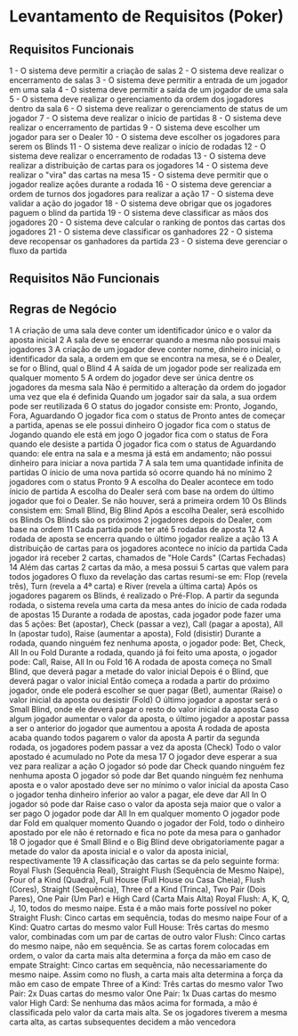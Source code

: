 # Levantamento de Requisitos (Poker)

## Requisitos Funcionais
1 - O sistema deve permitir a criação de salas
2 - O sistema deve realizar o encerramento de salas
3 - O sistema deve permitir a entrada de um jogador em uma sala
4 - O sistema deve permitir a saída de um jogador de uma sala
5 - O sistema deve realizar o gerenciamento da ordem dos jogadores dentro da sala
6 - O sistema deve realizar o gerenciamento de status de um jogador
7 - O sistema deve realizar o início de partidas
8 - O sistema deve realizar o encerramento de partidas
9 - O sistema deve escolher um jogador para ser o Dealer
10 - O sistema deve escolher os jogadores para serem os Blinds
11 - O sistema deve realizar o início de rodadas
12 - O sistema deve realizar o encerramento de rodadas
13 - O sistema deve realizar a distribuição de cartas para os jogadores
14 - O sistema deve realizar o "vira" das cartas na mesa
15 - O sistema deve permitir que o jogador realize ações durante a rodada
16 - O sistema deve gerenciar a ordem de turnos dos jogadores para realizar a ação
17 - O sistema deve validar a ação do jogador
18 - O sistema deve obrigar que os jogadores paguem o blind da partida
19 - O sistema deve classificar as mãos dos jogadores
20 - O sistema deve calcular o ranking de pontos das cartas dos jogadores
21 - O sistema deve classificar os ganhadores
22 - O sistema deve recopensar os ganhadores da partida
23 - O sistema deve gerenciar o fluxo da partida

## Requisitos Não Funcionais


## Regras de Negócio
1
    A criação de uma sala deve conter um identificador único e o valor da aposta inicial
2
    A sala deve se encerrar quando a mesma não possui mais jogadores
3
    A criação de um jogador deve conter nome, dinheiro inicial, o identificador da sala, a ordem em que se encontra na mesa, se é o Dealer, se for o Blind, qual o Blind
4
    A saída de um jogador pode ser realizada em qualquer momento
5
    A ordem do jogador deve ser única dentre os jogadores da mesma sala
    Não é permitido a alteração da ordem do jogador uma vez que ela é definida
    Quando um jogador sair da sala, a sua ordem pode ser reutilizada
6
    O status do jogador consiste em: Pronto, Jogando, Fora, Aguardando
    O jogador fica com o status de Pronto antes de começar a partida, apenas se ele possui dinheiro
    O jogador fica com o status de Jogando quando ele está em jogo
    O jogador fica com o status de Fora quando ele desiste a partida
    O jogador fica com o status de Aguardando quando: ele entra na sala e a mesma já está em andamento; não possui dinheiro para iniciar a nova partida
7
    A sala tem uma quantidade infinita de partidas
    O ínicio de uma nova partida só ocorre quando há no mínimo 2 jogadores com o status Pronto
9
    A escolha do Dealer acontece em todo ínicio de partida
    A escolha do Dealer será com base na ordem do último jogador que foi o Dealer. Se não houver, será a primeira ordem
10
    Os Blinds consistem em: Small Blind, Big Blind
    Após a escolha Dealer, será escolhido os Blinds
    Os Blinds são os próximos 2 jogadores depois do Dealer, com base na ordem
11
    Cada partida pode ter até 5 rodadas de aposta
12
    A rodada de aposta se encerra quando o último jogador realize a ação
13
    A distribuição de cartas para os jogadores acontece no início da partida
    Cada jogador irá receber 2 cartas, chamados de "Hole Cards" (Cartas Fechadas)
14
    Além das cartas 2 cartas da mão, a mesa possui 5 cartas que valem para todos jogadores
    O fluxo da revelação das cartas resumi-se em: Flop (revela três), Turn (revela a 4ª carta) e River (revela a última carta)
    Após os jogadores pagarem os Blinds, é realizado o Pré-Flop. A partir da segunda rodada, o sistema revela uma carta da mesa antes do ínicio de cada rodada de apostas
15
    Durante a rodada de apostas, cada jogador pode fazer uma das 5 ações: Bet (apostar), Check (passar a vez), Call (pagar a aposta), All In (apostar tudo), Raise (aumentar a aposta), Fold (disistir)
    Durante a rodada, quando ninguém fez nenhuma aposta, o jogador pode: Bet, Check, All In ou Fold
    Durante a rodada, quando já foi feito uma aposta, o jogador pode: Call, Raise, All In ou Fold
16
    A rodada de aposta começa no Small Blind, que deverá pagar a metade do valor inicial
    Depois é o Blind, que deverá pagar o valor inicial
    Então começa a rodada a partir do próximo jogador, onde ele poderá escolher se quer pagar (Bet), aumentar (Raise) o valor inicial da aposta ou desistir (Fold)
    O último jogador a apostar será o Small Blind, onde ele deverá pagar o resto do valor inicial da aposta
    Caso algum jogador aumentar o valor da aposta, o último jogador a apostar passa a ser o anterior do jogador que aumentou a aposta
    A rodada de aposta acaba quando todos pagarem o valor da aposta
    A partir da segunda rodada, os jogadores podem passar a vez da aposta (Check)
    Todo o valor apostado é acumulado no Pote da mesa
17
    O jogador deve esperar a sua vez para realizar a ação
    O jogador só pode dar Check quando ninguém fez nenhuma aposta
    O jogador só pode dar Bet quando ninguém fez nenhuma aposta e o valor apostado deve ser no mínimo o valor inicial da aposta
    Caso o jogador tenha dinheiro inferior ao valor a pagar, ele deve dar All In
    O jogador só pode dar Raise caso o valor da aposta seja maior que o valor a ser pago
    O jogador pode dar All In em qualquer momento
    O jogador pode dar Fold em qualquer momento
    Quando o jogador der Fold, todo o dinheiro apostado por ele não é retornado e fica no pote da mesa para o ganhador
18
    O jogador que é Small Blind e o Big Blind deve obrigatoriamente pagar a metade do valor da aposta inicial e o valor da aposta inicial, respectivamente
19
    A classificação das cartas se da pelo seguinte forma: Royal Flush (Sequência Real), Straight Flush (Sequência de Mesmo Naipe), Four of a Kind (Quadra), Full House (Full House ou Casa Cheia), Flush (Cores), Straight (Sequência), Three of a Kind (Trinca), Two Pair (Dois Pares), One Pair (Um Par) e High Card (Carta Mais Alta)
    Royal Flush: A, K, Q, J, 10, todos do mesmo naipe. Esta é a mão mais forte possível no poker
    Straight Flush: Cinco cartas em sequência, todas do mesmo naipe
    Four of a Kind: Quatro cartas do mesmo valor
    Full House: Três cartas do mesmo valor, combinadas com um par de cartas de outro valor
    Flush: Cinco cartas do mesmo naipe, não em sequência. Se as cartas forem colocadas em ordem, o valor da carta mais alta determina a força da mão em caso de empate
    Straight: Cinco cartas em sequência, não necessariamente do mesmo naipe. Assim como no flush, a carta mais alta determina a força da mão em caso de empate
    Three of a Kind: Três cartas do mesmo valor
    Two Pair: 2x Duas cartas do mesmo valor
    One Pair: 1x Duas cartas do mesmo valor
    High Card: Se nenhuma das mãos acima for formada, a mão é classificada pelo valor da carta mais alta. Se os jogadores tiverem a mesma carta alta, as cartas subsequentes decidem a mão vencedora
